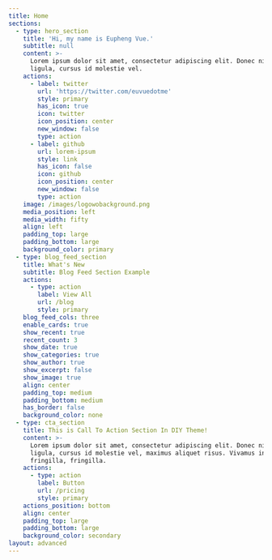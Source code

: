 ```yaml
---
title: Home
sections:
  - type: hero_section
    title: 'Hi, my name is Eupheng Vue.'
    subtitle: null
    content: >-
      Lorem ipsum dolor sit amet, consectetur adipiscing elit. Donec nisl
      ligula, cursus id molestie vel.
    actions:
      - label: twitter
        url: 'https://twitter.com/euvuedotme'
        style: primary
        has_icon: true
        icon: twitter
        icon_position: center
        new_window: false
        type: action
      - label: github
        url: lorem-ipsum
        style: link
        has_icon: false
        icon: github
        icon_position: center
        new_window: false
        type: action
    image: /images/logowobackground.png
    media_position: left
    media_width: fifty
    align: left
    padding_top: large
    padding_bottom: large
    background_color: primary
  - type: blog_feed_section
    title: What's New
    subtitle: Blog Feed Section Example
    actions:
      - type: action
        label: View All
        url: /blog
        style: primary
    blog_feed_cols: three
    enable_cards: true
    show_recent: true
    recent_count: 3
    show_date: true
    show_categories: true
    show_author: true
    show_excerpt: false
    show_image: true
    align: center
    padding_top: medium
    padding_bottom: medium
    has_border: false
    background_color: none
  - type: cta_section
    title: This is Call To Action Section In DIY Theme!
    content: >-
      Lorem ipsum dolor sit amet, consectetur adipiscing elit. Donec nisl
      ligula, cursus id molestie vel, maximus aliquet risus. Vivamus in nibh
      fringilla, fringilla.
    actions:
      - type: action
        label: Button
        url: /pricing
        style: primary
    actions_position: bottom
    align: center
    padding_top: large
    padding_bottom: large
    background_color: secondary
layout: advanced
---
```

